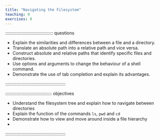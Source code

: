 ```yaml
---
title: "Navigating the Filesystem"
teaching: 0
exercises: 0
---
```


:::::::::::::::::::::::::::::::::::::: questions

- Explain the similarities and differences between a file and a directory.
- Translate an absolute path into a relative path and vice versa.
- Construct absolute and relative paths that identify specific files and directories.
- Use options and arguments to change the behaviour of a shell command.
- Demonstrate the use of tab completion and explain its advantages.

::::::::::::::::::::::::::::::::::::::::::::::::

::::::::::::::::::::::::::::::::::::: objectives

- Understand the filesystem tree and explain how to navigate between directories
- Explain the function of the commands `ls`, `pwd` and `cd`
- Demonstrate how to view and move around inside a file hierarchy
-  

::::::::::::::::::::::::::::::::::::::::::::::::
